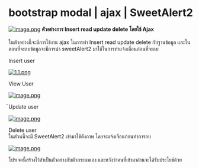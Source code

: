 # bootstrap modal | ajax | SweetAlert2

[![image.png](https://s17.postimg.org/n3gnv1h5b/image.png)](https://postimg.org/image/ujfxgu4uj/)
<b>ตัวอย่างการ Insert read update delete โดยใช้ Ajax</b><br><br>
  ในตัวอย่างนี้จะมีการใช้งาน ajax ในการทำ  Insert read update delete กับฐานข้อมูล และในตอนที่จะลบข้อมูลจะมีการนำ sweetAlert2 มาใช้ในการทำแจ้งเตื่อนก่อนที่จะลบ

Insert user

[![1.1.png](https://s17.postimg.org/i4t5gi5mn/1.1.png)](https://postimg.org/image/ov9mpxssb/)

View User

[![image.png](https://s17.postimg.org/qn2lkv70f/image.png)](https://postimg.org/image/ng8218mkb/)

๊Update user

[![image.png](https://s17.postimg.org/6fp5sju3j/image.png)](https://postimg.org/image/3lm0f3rx7/)

Delete user<br/>
ในส่วนนี้จะมี SweetAlert2 เข้ามาใช้ดังภาพ โดยจะแจ้งเจือนก่อนทำการลบ

[![image.png](https://s17.postimg.org/yft9cu59r/image.png)](https://postimg.org/image/lbnp05d7v/)


โปรเจคนี้สร้างไว้สำเป็นตัวอย่างกับตัวกระผมเอง และหวังว่าคนที่เข้ามาอ่านจะได้รับประโยช์ด้วย
